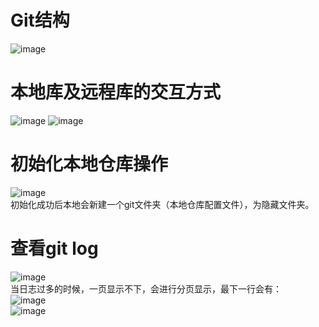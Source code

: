 # Git结构
![image](https://user-images.githubusercontent.com/96570699/153706949-197421b9-b0b7-4870-8b0f-ee3de5f60e9e.png)
# 本地库及远程库的交互方式
![image](https://user-images.githubusercontent.com/96570699/153707212-5c6592b4-6e5b-4719-b713-f1dbe6e69df7.png)
![image](https://user-images.githubusercontent.com/96570699/153707190-9befbcea-3eb6-4393-b747-259a1e188c1d.png)
# 初始化本地仓库操作
![image](https://user-images.githubusercontent.com/96570699/153707678-69276737-bd19-482a-b4a3-89a2f6c49894.png)  
初始化成功后本地会新建一个git文件夹（本地仓库配置文件），为隐藏文件夹。
# 查看git log
![image](https://user-images.githubusercontent.com/96570699/153707904-dc6de04d-9160-48fa-b77c-a38e17b3211b.png)  
当日志过多的时候，一页显示不下，会进行分页显示，最下一行会有：  
![image](https://user-images.githubusercontent.com/96570699/153707988-28ab4e90-93ef-48ae-8dc0-8e0e01b4c864.png)  
![image](https://user-images.githubusercontent.com/96570699/153708024-871008a9-2627-4cef-aeb6-07bedf878adc.png)  
 


